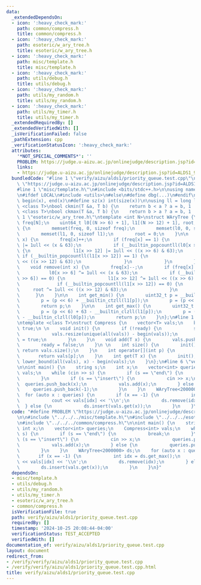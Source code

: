 ```yaml
---
data:
  _extendedDependsOn:
  - icon: ':heavy_check_mark:'
    path: common/compress.h
    title: common/compress.h
  - icon: ':heavy_check_mark:'
    path: esoteric/w_ary_tree.h
    title: esoteric/w_ary_tree.h
  - icon: ':heavy_check_mark:'
    path: misc/template.h
    title: misc/template.h
  - icon: ':heavy_check_mark:'
    path: utils/debug.h
    title: utils/debug.h
  - icon: ':heavy_check_mark:'
    path: utils/my_random.h
    title: utils/my_random.h
  - icon: ':heavy_check_mark:'
    path: utils/my_timer.h
    title: utils/my_timer.h
  _extendedRequiredBy: []
  _extendedVerifiedWith: []
  _isVerificationFailed: false
  _pathExtension: cpp
  _verificationStatusIcon: ':heavy_check_mark:'
  attributes:
    '*NOT_SPECIAL_COMMENTS*': ''
    PROBLEM: https://judge.u-aizu.ac.jp/onlinejudge/description.jsp?id=ALDS1_9_C
    links:
    - https://judge.u-aizu.ac.jp/onlinejudge/description.jsp?id=ALDS1_9_C
  bundledCode: "#line 1 \"verify/aizu/alds1/priority_queue.test.cpp\"\n#define PROBLEM\
    \ \"https://judge.u-aizu.ac.jp/onlinejudge/description.jsp?id=ALDS1_9_C\"\n\n\
    #line 1 \"misc/template.h\"\n#include <bits/stdc++.h>\n\nusing namespace std;\n\
    \n#ifdef LOCAL\n#include <utils>\n#else\n#define dbg(...)\n#endif\n\n#define all(x)\
    \ begin(x), end(x)\n#define sz(x) int(size(x))\n\nusing ll = long long;\n\ntemplate\
    \ <class T>\nbool ckmin(T &a, T b) {\n    return b < a ? a = b, 1 : 0;\n}\ntemplate\
    \ <class T>\nbool ckmax(T &a, T b) {\n    return b > a ? a = b, 1 : 0;\n}\n#line\
    \ 1 \"esoteric/w_ary_tree.h\"\ntemplate <int N>\nstruct WAryTree {\n    uint32_t\
    \ freq[N];\n    uint64_t l0[(N >> 6) + 1], l1[(N >> 12) + 1], root;\n\n    WAryTree()\
    \ {\n        memset(freq, 0, sizeof freq);\n        memset(l0, 0, sizeof l0);\n\
    \        memset(l1, 0, sizeof l1);\n        root = 0;\n    }\n\n    void insert(int\
    \ x) {\n        freq[x]++;\n        if (freq[x] == 1) {\n            l0[x >> 6]\
    \ |= 1ull << (x & 63);\n            if (__builtin_popcountll(l0[x >> 6]) == 1)\
    \ {\n                l1[x >> 12] |= 1ull << ((x >> 6) & 63);\n               \
    \ if (__builtin_popcountll(l1[x >> 12]) == 1) {\n                    root |= 1ull\
    \ << ((x >> 12) & 63);\n                }\n            }\n        }\n    }\n\n\
    \    void remove(int x) {\n        freq[x]--;\n        if (freq[x] == 0) {\n \
    \           l0[x >> 6] ^= 1ull << (x & 63);\n            if (__builtin_popcountll(l0[x\
    \ >> 6]) == 0) {\n                l1[x >> 12] ^= 1ull << ((x >> 6) & 63);\n  \
    \              if (__builtin_popcountll(l1[x >> 12]) == 0) {\n               \
    \     root ^= 1ull << ((x >> 12) & 63);\n                }\n            }\n  \
    \      }\n    }\n\n    int get_min() {\n        uint32_t p = __builtin_ctzll(root);\n\
    \        p = (p << 6) + __builtin_ctzll(l1[p]);\n        p = (p << 6) + __builtin_ctzll(l0[p]);\n\
    \        return p;\n    }\n\n    int get_max() {\n        uint32_t p = 63 - __builtin_clzll(root);\n\
    \        p = (p << 6) + 63 - __builtin_clzll(l1[p]);\n        p = (p << 6) + 63\
    \ - __builtin_clzll(l0[p]);\n        return p;\n    }\n};\n#line 1 \"common/compress.h\"\
    \ntemplate <class T>\nstruct Compress {\n    vector<T> vals;\n    bool ready =\
    \ true;\n \n    void init() {\n        if (!ready) {\n            sort(all(vals));\n\
    \            vals.resize(unique(all(vals)) - begin(vals));\n            ready\
    \ = true;\n        }\n    }\n    void add(T x) {\n        vals.push_back(x);\n\
    \        ready = false;\n    }\n \n    int size() {\n        init();\n       \
    \ return vals.size();\n    }\n    int operator[](int p) {\n        init();\n \
    \       return vals[p];\n    }\n    int get(T x) {\n        init();\n        return\
    \ lower_bound(all(vals), x) - begin(vals);\n    }\n};\n#line 6 \"verify/aizu/alds1/priority_queue.test.cpp\"\
    \n\nint main() {\n    string s;\n    int x;\n    vector<int> queries;\n    Compress<int>\
    \ vals;\n    while (cin >> s) {\n        if (s == \"end\") {\n            break;\n\
    \        }\n        if (s == \"insert\") {\n            cin >> x;\n          \
    \  queries.push_back(x);\n            vals.add(x);\n        } else {\n       \
    \     queries.push_back(-1);\n        }\n    }\n    WAryTree<2000000> ds;\n  \
    \  for (auto x : queries) {\n        if (x == -1) {\n            int idx = ds.get_max();\n\
    \            cout << vals[idx] << '\\n';\n            ds.remove(idx);\n      \
    \  } else {\n            ds.insert(vals.get(x));\n        }\n    }\n}\n"
  code: "#define PROBLEM \"https://judge.u-aizu.ac.jp/onlinejudge/description.jsp?id=ALDS1_9_C\"\
    \n\n#include \"../../../misc/template.h\"\n#include \"../../../esoteric/w_ary_tree.h\"\
    \n#include \"../../../common/compress.h\"\n\nint main() {\n    string s;\n   \
    \ int x;\n    vector<int> queries;\n    Compress<int> vals;\n    while (cin >>\
    \ s) {\n        if (s == \"end\") {\n            break;\n        }\n        if\
    \ (s == \"insert\") {\n            cin >> x;\n            queries.push_back(x);\n\
    \            vals.add(x);\n        } else {\n            queries.push_back(-1);\n\
    \        }\n    }\n    WAryTree<2000000> ds;\n    for (auto x : queries) {\n \
    \       if (x == -1) {\n            int idx = ds.get_max();\n            cout\
    \ << vals[idx] << '\\n';\n            ds.remove(idx);\n        } else {\n    \
    \        ds.insert(vals.get(x));\n        }\n    }\n}"
  dependsOn:
  - misc/template.h
  - utils/debug.h
  - utils/my_random.h
  - utils/my_timer.h
  - esoteric/w_ary_tree.h
  - common/compress.h
  isVerificationFile: true
  path: verify/aizu/alds1/priority_queue.test.cpp
  requiredBy: []
  timestamp: '2024-10-25 20:08:44-04:00'
  verificationStatus: TEST_ACCEPTED
  verifiedWith: []
documentation_of: verify/aizu/alds1/priority_queue.test.cpp
layout: document
redirect_from:
- /verify/verify/aizu/alds1/priority_queue.test.cpp
- /verify/verify/aizu/alds1/priority_queue.test.cpp.html
title: verify/aizu/alds1/priority_queue.test.cpp
---
```

